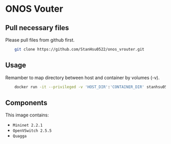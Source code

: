 # ONOS Vouter  

## Pull necessary files  

Please pull files from github first.

```bash
    git clone https://github.com/StanHsu0522/onos_vrouter.git
```

## Usage  

Remamber to map directory between host and container by volumes (-v).

```bash
    docker run -it --privileged -v 'HOST_DIR':'CONTAINER_DIR' stanhsu0522/onos_vrouter
```

## Components  

This image contains:  
* `Mininet 2.2.1`  
* `OpenVSwitch 2.5.5`  
* `Quagga`  
